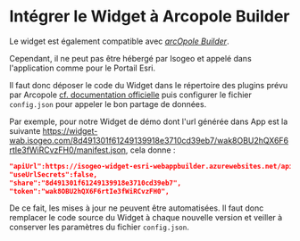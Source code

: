 # Intégrer le Widget à Arcopole Builder

Le widget est également compatible avec [_arcOpole Builder_](https://www.arcopole.fr/generateur-applications-arcopole-builder.aspx). 

Cependant, il ne peut pas être hébergé par Isogeo et appelé dans l'application comme pour le Portail Esri. 

Il faut donc déposer le code du Widget dans le répertoire des plugins prévu par Arcopole [cf. documentation officielle](https://www.arcopole.fr/aide/builder/v1.4/guides/utilisation/#!avance/AjouterWidgetTier/AjouterWidgetTier.md) puis configurer le fichier `config.json` pour appeler le bon partage de données.

Par exemple, pour notre Widget de démo dont l'url générée dans App est la suivante https://widget-wab.isogeo.com/8d491301f61249139918e3710cd39eb7/wak8OBU2hQX6F6rtIe3fWiRCvzFH0/manifest.json, cela donne : 

```json
"apiUrl":https://isogeo-widget-esri-webappbuilder.azurewebsites.net/api,
"useUrlSecrets":false,
"share":"8d491301f61249139918e3710cd39eb7",
"token":"wak8OBU2hQX6F6rtIe3fWiRCvzFH0",
```    

De ce fait, les mises à jour ne peuvent être automatisées. Il faut donc remplacer le code source du Widget à chaque nouvelle version et veiller à conserver les paramètres du fichier `config.json`. 